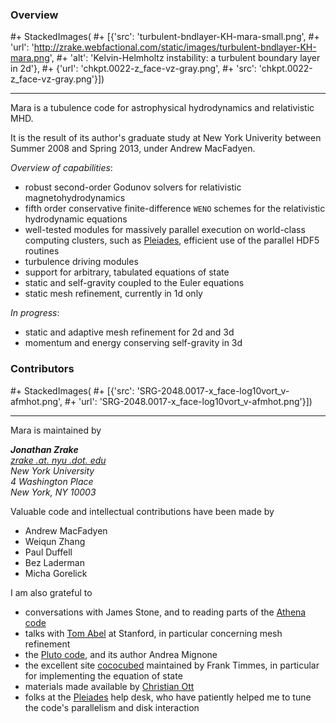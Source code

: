 

### Overview
#+ StackedImages(
#+ [{'src': 'turbulent-bndlayer-KH-mara-small.png',
#+   'url': 'http://zrake.webfactional.com/static/images/turbulent-bndlayer-KH-mara.png',
#+   'alt': 'Kelvin-Helmholtz instability: a turbulent boundary layer in 2d'},
#+  {'url': 'chkpt.0022-z_face-vz-gray.png',
#+   'src': 'chkpt.0022-z_face-vz-gray.png'}])

---

Mara is a tubulence code for astrophysical hydrodynamics and relativistic MHD.

It is the result of its author's graduate study at New York Univerity between
Summer 2008 and Spring 2013, under Andrew MacFadyen.

_Overview of capabilities_:

+ robust second-order Godunov solvers for relativistic magnetohydrodynamics
+ fifth order conservative finite-difference `WENO` schemes for the relativistic
  hydrodynamic equations
+ well-tested modules for massively parallel execution on world-class computing
  clusters, such as [Pleiades][1], efficient use of the parallel HDF5 routines
+ turbulence driving modules
+ support for arbitrary, tabulated equations of state
+ static and self-gravity coupled to the Euler equations
+ static mesh refinement, currently in 1d only

_In progress_:

+ static and adaptive mesh refinement for 2d and 3d
+ momentum and energy conserving self-gravity in 3d


[1]: http://www.nas.nasa.gov/hecc/resources/pleiades.html

### Contributors
#+ StackedImages(
#+  [{'src': 'SRG-2048.0017-x_face-log10vort_v-afmhot.png',
#+    'url': 'SRG-2048.0017-x_face-log10vort_v-afmhot.png'}])

---

Mara is maintained by

<address>
	<strong>Jonathan Zrake</strong><br>
    <a href="mailto:#">zrake .at. nyu .dot. edu</a><br>
    New York University<br>
    4 Washington Place<br>
    New York, NY 10003<br>
</address>

Valuable code and intellectual contributions have been made by

+ Andrew MacFadyen
+ Weiqun Zhang
+ Paul Duffell
+ Bez Laderman
+ Micha Gorelick

I am also grateful to

+ conversations with James Stone, and to reading parts of the [Athena code][1]
+ talks with [Tom Abel][2] at Stanford, in particular concerning mesh
  refinement
+ the [Pluto code][3], and its author Andrea Mignone
+ the excellent site [cococubed][4] maintained by Frank Timmes, in particular
  for implementing the equation of state
+ materials made available by [Christian Ott][5]
+ folks at the [Pleiades][6] help desk, who have patiently helped me to tune the
  code's parallelism and disk interaction

[1]: https://trac.princeton.edu/Athena
[2]: https://physics.stanford.edu/people/faculty/tom-abel
[3]: http://plutocode.ph.unito.it
[4]: http://cococubed.asu.edu
[5]: http://www.tapir.caltech.edu/~cott
[6]: http://www.nas.nasa.gov/hecc/resources/pleiades.html
